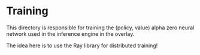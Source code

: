 # Training
This directory is responsible for training the (policy, value) alpha zero neural network used in the inference engine in the overlay.

The idea here is to use the Ray library for distributed training!
